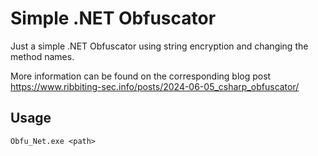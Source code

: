 # Simple .NET Obfuscator

Just a simple .NET Obfuscator using string encryption and changing the method names.

More information can be found on the corresponding blog post https://www.ribbiting-sec.info/posts/2024-06-05_csharp_obfuscator/ 

## Usage

`Obfu_Net.exe <path>`



